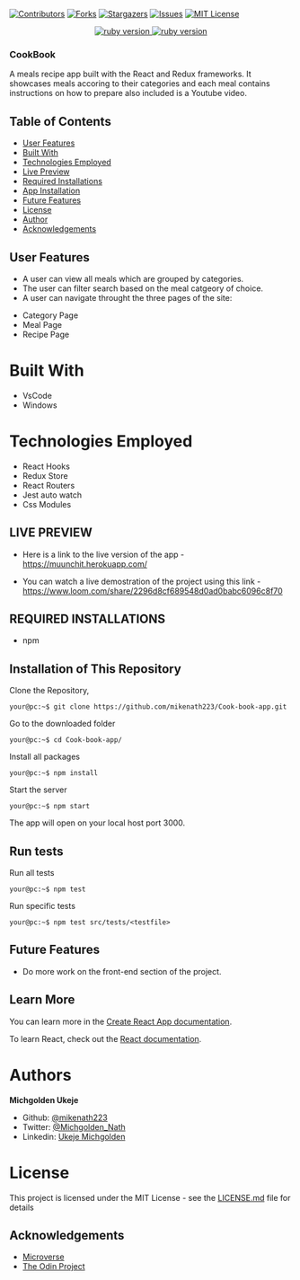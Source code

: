 [![Contributors][contributors-shield]][contributors-url]
[![Forks][forks-shield]][forks-url]
[![Stargazers][stars-shield]][stars-url]
[![Issues][issues-shield]][issues-url]
[![MIT License][license-shield]][license-url]

<p align="center">
  <a href="https://www.ruby-lang.org/en/">
    <img src="https://img.shields.io/badge/React-v16.3.1-brightgreen.svg" alt="ruby version">
    <img src="https://img.shields.io/badge/Redux-v4.0.5-brightgreen.svg" alt="ruby version">
  </a>
</p>

### CookBook

A meals recipe app built with the React and Redux frameworks. It showcases meals accoring to their categories and each meal contains instructions on how to prepare also included is a Youtube video.

## Table of Contents

- [User Features](#user-features)
- [Built With](#built-with)
- [Technologies Employed](#technologies-employed)
- [Live Preview](#live-preview)
- [Required Installations](#required-installations)
- [App Installation](#instalation)
- [Future Features](#future-features)
- [License](#license)
- [Author](#author)
- [Acknowledgements](#acknowledgements)

<!-- User features -->

## User Features

- A user can view all meals which are grouped by categories.
- The user can filter search based on the meal catgeory of choice.
- A user can navigate throught the three pages of the site:

* Category Page
* Meal Page
* Recipe Page

<!-- BUILT WITH -->

# Built With

- VsCode
- Windows

<!-- TECHNOLOGIES EMPLOYED -->

# Technologies Employed

- React Hooks
- Redux Store
- React Routers
- Jest auto watch
- Css Modules

<!-- LIVE PREVIEW -->

## LIVE PREVIEW
* Here is a link to the live version of the app - https://muunchit.herokuapp.com/

* You can watch a live demostration of the project using this link - https://www.loom.com/share/2296d8cf689548d0ad0babc6096c8f70
<!-- REQUIRED INSTALLATION -->

## REQUIRED INSTALLATIONS

- npm

<!-- INSTALLATION -->

## Installation of This Repository

Clone the Repository,

```Shell
your@pc:~$ git clone https://github.com/mikenath223/Cook-book-app.git
```

Go to the downloaded folder

```Shell
your@pc:~$ cd Cook-book-app/
```

Install all packages

```Shell
your@pc:~$ npm install
```

Start the server

```Shell
your@pc:~$ npm start
```

The app will open on your local host port 3000.

<!-- run tests -->

## Run tests

Run all tests

```Shell
your@pc:~$ npm test
```

Run specific tests

```Shell
your@pc:~$ npm test src/tests/<testfile>
```

<!-- Future features -->

## Future Features

- Do more work on the front-end section of the project.

## Learn More

You can learn more in the [Create React App documentation](https://facebook.github.io/create-react-app/docs/getting-started).

To learn React, check out the [React documentation](https://reactjs.org/).

# Authors

**Michgolden Ukeje**

- Github: [@mikenath223](https://github.com/mikenath223)
- Twitter: [@Michgolden_Nath](https://twitter.com/MichgoldenU)
- Linkedin: [Ukeje Michgolden](https://https://www.linkedin.com/in/michgoldenukeje/)
  <br />

# License

This project is licensed under the MIT License - see the [LICENSE.md](LICENSE.md) file for details

<!-- ACKNOWLEDGEMENTS -->

## Acknowledgements

- [Microverse](https://www.microverse.org/)
- [The Odin Project](https://www.theodinproject.com/)

<!-- MARKDOWN LINKS & IMAGES -->
<!-- https://www.markdownguide.org/basic-syntax/#reference-style-links -->

[contributors-shield]: https://img.shields.io/github/contributors/mikenath223/React-Calculator.svg?style=flat-square
[contributors-url]: https://github.com/mikenath223/React-Calculator/graphs/contributors
[forks-shield]: https://img.shields.io/github/forks/mikenath223/React-Calculator
[forks-url]: https://github.com/mikenath223/React-Calculator/network/members
[stars-shield]: https://img.shields.io/github/stars/mikenath223/React-Calculator
[stars-url]: https://github.com/mikenath223/React-Calculator/stargazers
[issues-shield]: https://img.shields.io/github/issues/mikenath223/React-Calculator
[issues-url]: https://github.com/mikenath223/React-Calculator/issues
[license-shield]: https://img.shields.io/github/license/mikenath223/React-Calculator
[license-url]: https://github.com/mikenath223/React-Calculator/blob/master/LICENSE.txt
